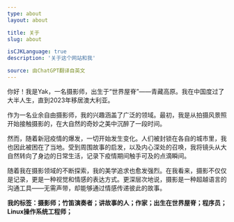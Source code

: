 ```yaml
---
type: about
layout: about

title: 关于
slug: about

isCJKLanguage: true
description: '关于这个网站和我'

source: 由ChatGPT翻译自英文
---
```


你好！我是Yak，一名摄影师，出生于“世界屋脊”——青藏高原。我在中国度过了大半人生，直到2023年移居澳大利亚。

作为一名业余自由摄影师，我的兴趣涵盖了广泛的领域。最初，我是从拍摄风景照开始接触摄影的，在大自然的奇妙之美中沉醉了一段时间。

然而，随着新冠疫情的爆发，一切开始发生变化。人们被封锁在各自的城市里，我也因此被困在了当地。受到周围故事的启发，以及内心深处的召唤，我将镜头从大自然转向了身边的日常生活，记录下疫情期间触手可及的点滴瞬间。

随着我在摄影领域的不断探索，我的美学追求也愈发强烈。在我看来，摄影不仅仅是记录，更是一种视觉和情感的表达方式。更深层次地说，摄影是一种超越语言的沟通工具——无需声带，却能够通过情感传递彼此的故事。

__我的标签：摄影师；竹笛演奏者；讲故事的人；作家；出生在世界屋脊；程序员；Linux操作系统工程师；__
